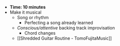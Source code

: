 - **Time: 10 minutes**
- Make it musical 
	- Song or rhythm
		- Perfecting a song already learned
	- *Conscious/attentive* backing track improvisation
		- Chord changes
	- [[Shredded Guitar Routine - TomoFujitaMusic]]